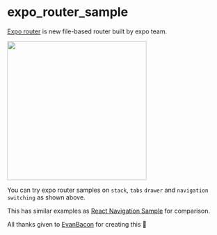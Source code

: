 # expo_router_sample

[Expo router](https://expo.github.io/router/docs) is new file-based router built by expo team.

<img src="https://user-images.githubusercontent.com/27461460/214509376-f0237f16-80e1-4fdd-be11-ec96379753c3.gif" width="320" />

You can try expo router samples on `stack`, `tabs` `drawer` and `navigation switching` as shown above.

This has similar examples as [React Navigation Sample](https://github.com/hyochan/react-navigation-sample.git) for comparison.

All thanks given to [EvanBacon](https://github.com/EvanBacon) for creating this 🎉
